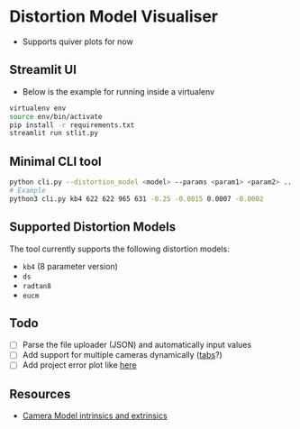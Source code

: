 # Distortion Model Visualiser

- Supports quiver plots for now

## Streamlit UI
- Below is the example for running inside a virtualenv

```bash
virtualenv env
source env/bin/activate
pip install -r requirements.txt
streamlit run stlit.py
```

## Minimal CLI tool

```bash
python cli.py --distortion_model <model> --params <param1> <param2> ...
# Example
python3 cli.py kb4 622 622 965 631 -0.25 -0.0015 0.0007 -0.0002
```


## Supported Distortion Models
The tool currently supports the following distortion models:

- `kb4` (8 parameter version)
- `ds`
- `radtan8`
- `eucm`


## Todo
- [ ] Parse the file uploader (JSON) and automatically input values
- [ ] Add support for multiple cameras dynamically ([tabs](https://docs.streamlit.io/library/api-reference/layout/st.tabs)?)
- [ ] Add project error plot like [here](https://github.com/punit-bhatt/double-sphere-model/tree/master)
## Resources
- [Camera Model intrinsics and extrinsics](https://towardsdatascience.com/what-are-intrinsic-and-extrinsic-camera-parameters-in-computer-vision-7071b72fb8ec)